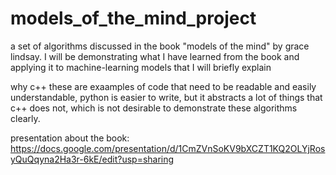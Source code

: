 # models_of_the_mind_project
a set of algorithms discussed in the book "models of the mind" by grace lindsay.
I will be demonstrating what I have learned from the book and applying it to machine-learning models that I will briefly explain

why c++
these are exaamples of code that need to be readable and easily understandable, python is easier to write,
but it abstracts a lot of things that c++ does not, which is not desirable to demonstrate these algorithms clearly.

presentation about the book:
https://docs.google.com/presentation/d/1CmZVnSoKV9bXCZT1KQ2OLYjRosyQuQqyna2Ha3r-6kE/edit?usp=sharing
